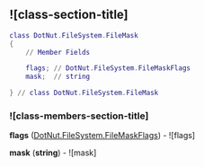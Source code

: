 ## ![class-section-title]


```lua
class DotNut.FileSystem.FileMask
{
    // Member Fields

    flags; // DotNut.FileSystem.FileMaskFlags
    mask;  // string

} // class DotNut.FileSystem.FileMask
```



### ![class-members-section-title]

**flags** ([DotNut.FileSystem.FileMaskFlags](../../DotNut/FileSystem/FileMaskFlags.md)) - ![flags]

**mask** (**string**) - ![mask]


